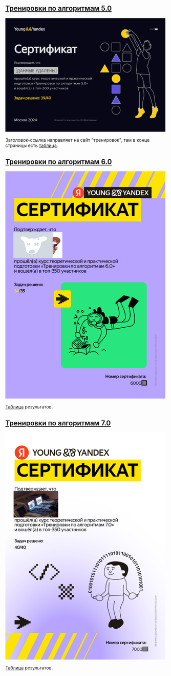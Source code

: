 ## [Тренировки по алгоритмам 5.0](https://yandex.ru/yaintern/training/algorithm-training_march_2024)
<img src="Безымянный_5.png" alt="certificat.png" style="width:500px;"/>


Заголовок-ссылка направляет на сайт "тренировок", там в конце страницы есть [таблица](https://yastatic.net/s3/anytask/shmya/Trenirovki_po_algoritmam_5_0_27_01_2025.xlsx).

## [Тренировки по алгоритмам 6.0](https://yandex.ru/yaintern/training/algorithm-training-october-2024)

<img src="Безымянный_6.png" alt="certificat.png" style="width:500px;"/>

[Таблица](https://yandex.ru/yaintern/training/results-algorithm-6) результатов.


## [Тренировки по алгоритмам 7.0](https://yandex.ru/yaintern/algorithm-training)

<img src="Безымянный_7.png" alt="certificat.png" style="width:500px;"/>

[Таблица](https://yandex.ru/yaintern/training/results-algorithm-7) результатов.

